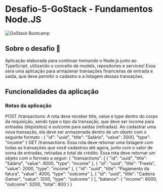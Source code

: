 # Desafio-5-GoStack - Fundamentos Node.JS
![GoStack Bootcamp](https://camo.githubusercontent.com/d25397e9df01fe7882dcc1cbc96bdf052ffd7d0c/68747470733a2f2f73746f726167652e676f6f676c65617069732e636f6d2f676f6c64656e2d77696e642f626f6f7463616d702d676f737461636b2f6865616465722d6465736166696f732e706e67)

## Sobre o desafio 🚀

Aplicação elaborada para continuar treinando o Node.js junto ao TypeScript, utilizando o conceito de models, repositories e services!  Essa será uma aplicação para armazenar transações financeiras de entrada e saída, que deve permitir o cadastro e a listagem dessas transações.

## Funcionalidades da aplicação

### Rotas da aplicação

POST /transactions: A rota deve receber title, value e type dentro do corpo da requisição, sendo type o tipo da transação, que deve ser income para entradas (depósitos) e outcome para saídas (retiradas). Ao cadastrar uma nova transação, ela deve ser armazenada dentro de um objeto com o seguinte formato :
{
  "id": "uuid",
  "title": "Salário",
  "value": 3000,
  "type": "income"
}
GET /transactions: Essa rota deve retornar uma listagem com todas as transações que você cadastrou até agora, junto com o valor de soma de entradas, retiradas e total de crédito. Essa rota deve retornar um objeto com o formato a seguir:
{
  "transactions": [
    {
      "id": "uuid",
      "title": "Salário",
      "value": 4000,
      "type": "income"
    },
    {
      "id": "uuid",
      "title": "Freela",
      "value": 2000,
      "type": "income"
    },
    {
      "id": "uuid",
      "title": "Pagamento da fatura",
      "value": 4000,
      "type": "outcome"
    },
    {
      "id": "uuid",
      "title": "Cadeira Gamer",
      "value": 1200,
      "type": "outcome"
    }
  ],
  "balance": {
    "income": 6000,
    "outcome": 5200,
    "total": 800
  }
}
